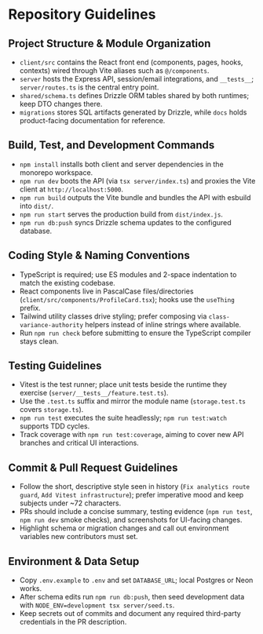 # Repository Guidelines

## Project Structure & Module Organization
- `client/src` contains the React front end (components, pages, hooks, contexts) wired through Vite aliases such as `@/components`.
- `server` hosts the Express API, session/email integrations, and `__tests__`; `server/routes.ts` is the central entry point.
- `shared/schema.ts` defines Drizzle ORM tables shared by both runtimes; keep DTO changes there.
- `migrations` stores SQL artifacts generated by Drizzle, while `docs` holds product-facing documentation for reference.

## Build, Test, and Development Commands
- `npm install` installs both client and server dependencies in the monorepo workspace.
- `npm run dev` boots the API (via `tsx server/index.ts`) and proxies the Vite client at `http://localhost:5000`.
- `npm run build` outputs the Vite bundle and bundles the API with esbuild into `dist/`.
- `npm run start` serves the production build from `dist/index.js`.
- `npm run db:push` syncs Drizzle schema updates to the configured database.

## Coding Style & Naming Conventions
- TypeScript is required; use ES modules and 2-space indentation to match the existing codebase.
- React components live in PascalCase files/directories (`client/src/components/ProfileCard.tsx`); hooks use the `useThing` prefix.
- Tailwind utility classes drive styling; prefer composing via `class-variance-authority` helpers instead of inline strings where available.
- Run `npm run check` before submitting to ensure the TypeScript compiler stays clean.

## Testing Guidelines
- Vitest is the test runner; place unit tests beside the runtime they exercise (`server/__tests__/feature.test.ts`).
- Use the `.test.ts` suffix and mirror the module name (`storage.test.ts` covers `storage.ts`).
- `npm run test` executes the suite headlessly; `npm run test:watch` supports TDD cycles.
- Track coverage with `npm run test:coverage`, aiming to cover new API branches and critical UI interactions.

## Commit & Pull Request Guidelines
- Follow the short, descriptive style seen in history (`Fix analytics route guard`, `Add Vitest infrastructure`); prefer imperative mood and keep subjects under ~72 characters.
- PRs should include a concise summary, testing evidence (`npm run test`, `npm run dev` smoke checks), and screenshots for UI-facing changes.
- Highlight schema or migration changes and call out environment variables new contributors must set.

## Environment & Data Setup
- Copy `.env.example` to `.env` and set `DATABASE_URL`; local Postgres or Neon works.
- After schema edits run `npm run db:push`, then seed development data with `NODE_ENV=development tsx server/seed.ts`.
- Keep secrets out of commits and document any required third-party credentials in the PR description.
